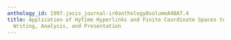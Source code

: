 ```yaml
---
anthology_id: 1997.jasis_journal-ir0anthology0volumeA48A7.4
title: Application of HyTime Hyperlinks and Finite Coordinate Spaces to Historical
  Writing, Analysis, and Presentation
---
```

